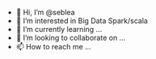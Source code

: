 - 👋 Hi, I’m @seblea
- 👀 I’m interested in Big Data Spark/scala
- 🌱 I’m currently learning ...
- 💞️ I’m looking to collaborate on ...
- 📫 How to reach me ...

<!---
seblea/seblea is a ✨ special ✨ repository because its `README.md` (this file) appears on your GitHub profile.
You can click the Preview link to take a look at your changes.
--->
